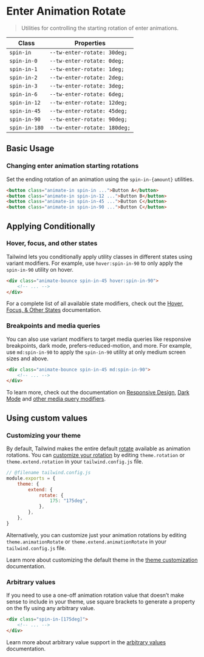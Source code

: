 # Enter Animation Rotate

> Utilities for controlling the starting rotation of enter animations.

| Class         | Properties                   |
| ------------- | ---------------------------- |
| `spin-in`     | `--tw-enter-rotate: 30deg;`  |
| `spin-in-0`   | `--tw-enter-rotate: 0deg;`   |
| `spin-in-1`   | `--tw-enter-rotate: 1deg;`   |
| `spin-in-2`   | `--tw-enter-rotate: 2deg;`   |
| `spin-in-3`   | `--tw-enter-rotate: 3deg;`   |
| `spin-in-6`   | `--tw-enter-rotate: 6deg;`   |
| `spin-in-12`  | `--tw-enter-rotate: 12deg;`  |
| `spin-in-45`  | `--tw-enter-rotate: 45deg;`  |
| `spin-in-90`  | `--tw-enter-rotate: 90deg;`  |
| `spin-in-180` | `--tw-enter-rotate: 180deg;` |

## Basic Usage

### Changing enter animation starting rotations

Set the ending rotation of an animation using the `spin-in-{amount}` utilities.

```html
<button class="animate-in spin-in ...">Button A</button>
<button class="animate-in spin-in-12 ...">Button B</button>
<button class="animate-in spin-in-45 ...">Button C</button>
<button class="animate-in spin-in-90 ...">Button C</button>
```

## Applying Conditionally

### Hover, focus, and other states

Tailwind lets you conditionally apply utility classes in different states using variant modifiers. For example, use `hover:spin-in-90` to only apply the `spin-in-90` utility on hover.

```html
<div class="animate-bounce spin-in-45 hover:spin-in-90">
	<!-- ... -->
</div>
```

For a complete list of all available state modifiers, check out the [Hover, Focus, & Other States](https://tailwindcss.com/docs/hover-focus-and-other-states) documentation.

### Breakpoints and media queries

You can also use variant modifiers to target media queries like responsive breakpoints, dark mode, prefers-reduced-motion, and more. For example, use `md:spin-in-90` to apply the `spin-in-90` utility at only medium screen sizes and above.

```html
<div class="animate-bounce spin-in-45 md:spin-in-90">
	<!-- ... -->
</div>
```

To learn more, check out the documentation on [Responsive Design](https://tailwindcss.com/docs/responsive-design), [Dark Mode](https://tailwindcss.com/docs/dark-mode) and [other media query modifiers](https://tailwindcss.com/docs/hover-focus-and-other-states#media-queries).

## Using custom values

### Customizing your theme

By default, Tailwind makes the entire default [rotate](https://tailwindcss.com/docs/rotate) available as animation rotations. You can [customize your rotation](https://tailwindcss.com/docs/theme) by editing `theme.rotation` or `theme.extend.rotation` in your `tailwind.config.js` file.

```js
// @filename tailwind.config.js
module.exports = {
	theme: {
		extend: {
			rotate: {
				175: "175deg",
			},
		},
	},
}
```

Alternatively, you can customize just your animation rotations by editing `theme.animationRotate` or `theme.extend.animationRotate` in your `tailwind.config.js` file.

Learn more about customizing the default theme in the [theme customization](https://tailwindcss.com/docs/theme#customizing-the-default-theme) documentation.

### Arbitrary values

If you need to use a one-off animation rotation value that doesn’t make sense to include in your theme, use square brackets to generate a property on the fly using any arbitrary value.

```html
<div class="spin-in-[175deg]">
	<!-- ... -->
</div>
```

Learn more about arbitrary value support in the [arbitrary values](https://tailwindcss.com/docs/adding-custom-styles#using-arbitrary-values) documentation.
